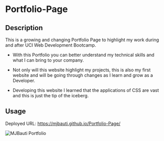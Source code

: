 # Portfolio-Page

## Description

This is a growing and changing Portfolio Page to highlight my work during and after UCI Web Development Bootcamp.

- With this Portfolio you can better understand my technical skills and what I can bring to your company.
  
- Not only will this website highlight my projects, this is also my first website and will be going through changes as I learn and grow as a Developer.
  
- Developing this website I learned that the applications of CSS are vast and this is just the tip of the iceberg.

## Usage

Deployed URL: https://mjbauti.github.io/Portfolio-Page/

![MJBauti Portfolio]([assets/images/screenshot.png](https://github.com/MJBauti/Portfolio-Page/blob/main/assets/images/screenshot.PNG))

